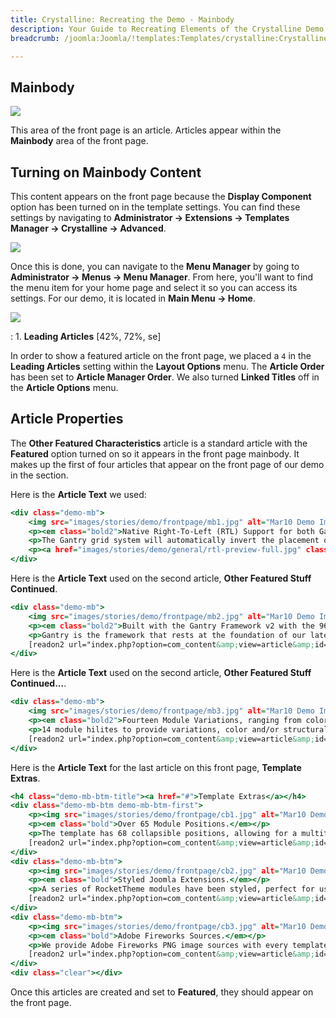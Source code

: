 ```yaml
---
title: Crystalline: Recreating the Demo - Mainbody
description: Your Guide to Recreating Elements of the Crystalline Demo for Joomla
breadcrumb: /joomla:Joomla/!templates:Templates/crystalline:Crystalline

---
```


Mainbody
-----

![][demo]

This area of the front page is an article. Articles appear within the **Mainbody** area of the front page.

Turning on Mainbody Content
-----

This content appears on the front page because the **Display Component** option has been turned on in the template settings. You can find these settings by navigating to **Administrator -> Extensions -> Templates Manager -> Crystalline -> Advanced**.

![][advanced]

Once this is done, you can navigate to the **Menu Manager** by going to **Administrator -> Menus -> Menu Manager**. From here, you'll want to find the menu item for your home page and select it so you can access its settings. For our demo, it is located in **Main Menu -> Home**.

![][menu]

:   1. **Leading Articles** [42%, 72%, se]

In order to show a featured article on the front page, we placed a `4` in the **Leading Articles** setting within the **Layout Options** menu. The **Article Order** has been set to **Article Manager Order**. We also turned **Linked Titles** off in the **Article Options** menu.

Article Properties
-----

The **Other Featured Characteristics** article is a standard article with the **Featured** option turned on so it appears in the front page mainbody. It makes up the first of four articles that appear on the front page of our demo in the section.

Here is the **Article Text** we used:

~~~ .html
<div class="demo-mb">
	<img src="images/stories/demo/frontpage/mb1.jpg" alt="Mar10 Demo Image" class="demo-fp-img img-left"/>
	<p><em class="bold2">Native Right-To-Left (RTL) Support for both Gantry and independent template elements such as module styling.</em></p>
	<p>The Gantry grid system will automatically invert the placement of module positions inside a given row when RTL mode is detected from Joomla. The template is prebuilt with CSS styles and Images that are peculiar to RTL.</p>
	<p><a href="images/stories/demo/general/rtl-preview-full.jpg" class="readon" rel="rokbox[715 1687]" title="Preview of the Demo Frontpage in RTL mode"><span>Preview RTL</span></a></p>
</div>
~~~

Here is the **Article Text** used on the second article, **Other Featured Stuff Continued**.

~~~ .html
<div class="demo-mb">
    <img src="images/stories/demo/frontpage/mb2.jpg" alt="Mar10 Demo Image" class="demo-fp-img img-left"/>
    <p><em class="bold2">Built with the Gantry Framework v2 with the 960 grid system and an intuitive, extensive administrative interface.</em></p>
    <p>Gantry is the framework that rests at the foundation of our latest RocketTheme templates, providing an extensive and powerful core to extend the feature set and functions of our themes exponentially, making them even more flexible.</p>
    [readon2 url="index.php?option=com_content&amp;view=article&amp;id=47&amp;Itemid=154"]Learn More[/readon2]
</div>
~~~

Here is the **Article Text** used on the second article, **Other Featured Stuff Continued...**.

~~~ .html
<div class="demo-mb">
    <img src="images/stories/demo/frontpage/mb3.jpg" alt="Mar10 Demo Image" class="demo-fp-img img-left"/>
    <p><em class="bold2">Fourteen Module Variations, ranging from color styles to structural variants, allowing for individual module control.</em></p>
    <p>14 module hilites to provide variations, color and/or structural, in your site for your modular content, these are: <strong>bg1-5</strong>, <strong>title1-5</strong>, <strong>flush</strong>, <strong>flushtop</strong>, <strong>flushbottom</strong> &amp; <strong>basic</strong>. All can be previewed by following the internal link below.</p>
    [readon2 url="index.php?option=com_content&amp;view=article&amp;id=49&amp;Itemid=156"]More Details[/readon2]
</div>
~~~

Here is the **Article Text** for the last article on this front page, **Template Extras**.

~~~ .html 
<h4 class="demo-mb-btm-title"><a href="#">Template Extras</a></h4>
<div class="demo-mb-btm demo-mb-btm-first">
    <p><img src="images/stories/demo/frontpage/cb1.jpg" alt="Mar10 Demo Image" class="demo-fp-img"/></p>
    <p><em class="bold">Over 65 Module Positions.</em></p>
    <p>The template has 68 collapsible positions, allowing for a multitude of many different layout options.</p>
    [readon2 url="index.php?option=com_content&amp;view=article&amp;id=50&amp;Itemid=157"]Read More[/readon2]
</div>
<div class="demo-mb-btm">
    <p><img src="images/stories/demo/frontpage/cb2.jpg" alt="Mar10 Demo Image" class="demo-fp-img"/></p>
    <p><em class="bold">Styled Joomla Extensions.</em></p>
    <p>A series of RocketTheme modules have been styled, perfect for using them with the Crystalline theme.</p>
    [readon2 url="index.php?option=com_content&amp;view=article&amp;id=54&amp;Itemid=161"]Read More[/readon2]
</div>
<div class="demo-mb-btm">
    <p><img src="images/stories/demo/frontpage/cb3.jpg" alt="Mar10 Demo Image" class="demo-fp-img"/></p>
    <p><em class="bold">Adobe Fireworks Sources.</em></p>
    <p>We provide Adobe Fireworks PNG image sources with every template, allowing for quick customization.</p>
    [readon2 url="index.php?option=com_content&amp;view=article&amp;id=60&amp;Itemid=167"]Read More[/readon2]
</div>
<div class="clear"></div>
~~~

Once this articles are created and set to **Featured**, they should appear on the front page.

[demo]: assets/demo_10.jpeg
[advanced]: assets/setadvanced.jpeg
[menu]: assets/menu.jpeg
